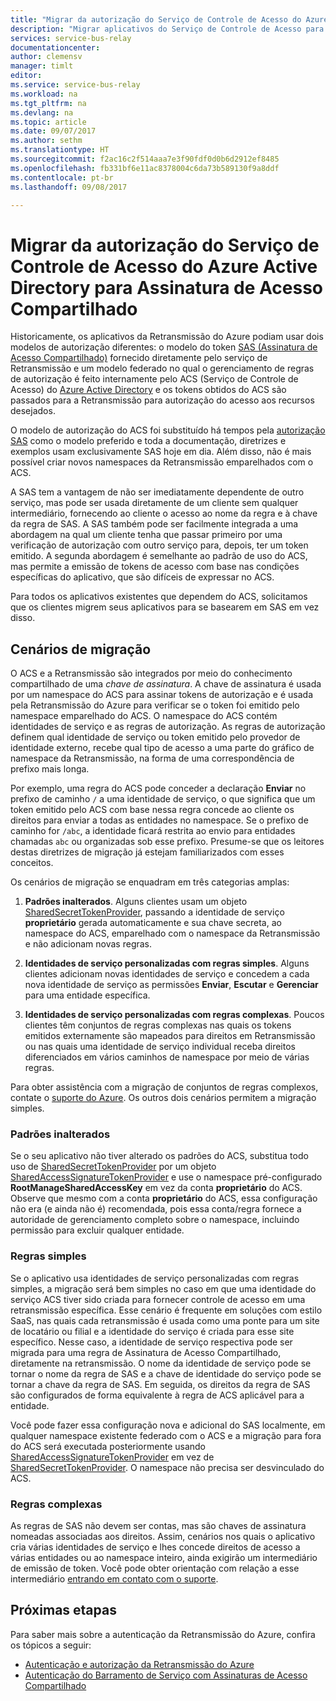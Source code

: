 ```yaml
---
title: "Migrar da autorização do Serviço de Controle de Acesso do Azure Active Directory para Assinatura de Acesso Compartilhado | Microsoft Docs"
description: "Migrar aplicativos do Serviço de Controle de Acesso para SAS"
services: service-bus-relay
documentationcenter: 
author: clemensv
manager: timlt
editor: 
ms.service: service-bus-relay
ms.workload: na
ms.tgt_pltfrm: na
ms.devlang: na
ms.topic: article
ms.date: 09/07/2017
ms.author: sethm
ms.translationtype: HT
ms.sourcegitcommit: f2ac16c2f514aaa7e3f90fdf0d0b6d2912ef8485
ms.openlocfilehash: fb331bf6e11ac8378004c6da73b589130f9a8ddf
ms.contentlocale: pt-br
ms.lasthandoff: 09/08/2017

---
```


# <a name="migrate-from-azure-active-directory-access-control-service-to-shared-access-signature-authorization"></a>Migrar da autorização do Serviço de Controle de Acesso do Azure Active Directory para Assinatura de Acesso Compartilhado

Historicamente, os aplicativos da Retransmissão do Azure podiam usar dois modelos de autorização diferentes: o modelo do token [SAS (Assinatura de Acesso Compartilhado)](../service-bus-messaging/service-bus-sas.md) fornecido diretamente pelo serviço de Retransmissão e um modelo federado no qual o gerenciamento de regras de autorização é feito internamente pelo ACS (Serviço de Controle de Acesso) do [Azure Active Directory](/azure/active-directory/) e os tokens obtidos do ACS são passados para a Retransmissão para autorização do acesso aos recursos desejados.

O modelo de autorização do ACS foi substituído há tempos pela [autorização SAS](../service-bus-messaging/service-bus-authentication-and-authorization.md) como o modelo preferido e toda a documentação, diretrizes e exemplos usam exclusivamente SAS hoje em dia. Além disso, não é mais possível criar novos namespaces da Retransmissão emparelhados com o ACS.

A SAS tem a vantagem de não ser imediatamente dependente de outro serviço, mas pode ser usada diretamente de um cliente sem qualquer intermediário, fornecendo ao cliente o acesso ao nome da regra e à chave da regra de SAS. A SAS também pode ser facilmente integrada a uma abordagem na qual um cliente tenha que passar primeiro por uma verificação de autorização com outro serviço para, depois, ter um token emitido. A segunda abordagem é semelhante ao padrão de uso do ACS, mas permite a emissão de tokens de acesso com base nas condições específicas do aplicativo, que são difíceis de expressar no ACS.

Para todos os aplicativos existentes que dependem do ACS, solicitamos que os clientes migrem seus aplicativos para se basearem em SAS em vez disso.

## <a name="migration-scenarios"></a>Cenários de migração

O ACS e a Retransmissão são integrados por meio do conhecimento compartilhado de uma *chave de assinatura*. A chave de assinatura é usada por um namespace do ACS para assinar tokens de autorização e é usada pela Retransmissão do Azure para verificar se o token foi emitido pelo namespace emparelhado do ACS. O namespace do ACS contém identidades de serviço e as regras de autorização. As regras de autorização definem qual identidade de serviço ou token emitido pelo provedor de identidade externo, recebe qual tipo de acesso a uma parte do gráfico de namespace da Retransmissão, na forma de uma correspondência de prefixo mais longa.

Por exemplo, uma regra do ACS pode conceder a declaração **Enviar** no prefixo de caminho `/` a uma identidade de serviço, o que significa que um token emitido pelo ACS com base nessa regra concede ao cliente os direitos para enviar a todas as entidades no namespace. Se o prefixo de caminho for `/abc`, a identidade ficará restrita ao envio para entidades chamadas `abc` ou organizadas sob esse prefixo. Presume-se que os leitores destas diretrizes de migração já estejam familiarizados com esses conceitos.

Os cenários de migração se enquadram em três categorias amplas:

1.  **Padrões inalterados**. Alguns clientes usam um objeto [SharedSecretTokenProvider](/dotnet/api/microsoft.servicebus.sharedsecrettokenprovider), passando a identidade de serviço **proprietário** gerada automaticamente e sua chave secreta, ao namespace do ACS, emparelhado com o namespace da Retransmissão e não adicionam novas regras.

2.  **Identidades de serviço personalizadas com regras simples**. Alguns clientes adicionam novas identidades de serviço e concedem a cada nova identidade de serviço as permissões **Enviar**, **Escutar** e **Gerenciar** para uma entidade específica.

3.  **Identidades de serviço personalizadas com regras complexas**. Poucos clientes têm conjuntos de regras complexas nas quais os tokens emitidos externamente são mapeados para direitos em Retransmissão ou nas quais uma identidade de serviço individual receba direitos diferenciados em vários caminhos de namespace por meio de várias regras.

Para obter assistência com a migração de conjuntos de regras complexos, contate o [suporte do Azure](https://azure.microsoft.com/support/options/). Os outros dois cenários permitem a migração simples.

### <a name="unchanged-defaults"></a>Padrões inalterados

Se o seu aplicativo não tiver alterado os padrões do ACS, substitua todo uso de [SharedSecretTokenProvider](/dotnet/api/microsoft.servicebus.sharedsecrettokenprovider) por um objeto [SharedAccessSignatureTokenProvider](/dotnet/api/microsoft.servicebus.sharedaccesssignaturetokenprovider) e use o namespace pré-configurado **RootManageSharedAccessKey** em vez da conta **proprietário** do ACS. Observe que mesmo com a conta **proprietário** do ACS, essa configuração não era (e ainda não é) recomendada, pois essa conta/regra fornece a autoridade de gerenciamento completo sobre o namespace, incluindo permissão para excluir qualquer entidade.

### <a name="simple-rules"></a>Regras simples

Se o aplicativo usa identidades de serviço personalizadas com regras simples, a migração será bem simples no caso em que uma identidade do serviço ACS tiver sido criada para fornecer controle de acesso em uma retransmissão específica. Esse cenário é frequente em soluções com estilo SaaS, nas quais cada retransmissão é usada como uma ponte para um site de locatário ou filial e a identidade do serviço é criada para esse site específico. Nesse caso, a identidade de serviço respectiva pode ser migrada para uma regra de Assinatura de Acesso Compartilhado, diretamente na retransmissão. O nome da identidade de serviço pode se tornar o nome da regra de SAS e a chave de identidade do serviço pode se tornar a chave da regra de SAS. Em seguida, os direitos da regra de SAS são configurados de forma equivalente à regra de ACS aplicável para a entidade.

Você pode fazer essa configuração nova e adicional do SAS localmente, em qualquer namespace existente federado com o ACS e a migração para fora do ACS será executada posteriormente usando [SharedAccessSignatureTokenProvider](/dotnet/api/microsoft.servicebus.sharedaccesssignaturetokenprovider) em vez de [SharedSecretTokenProvider](/dotnet/api/microsoft.servicebus.sharedsecrettokenprovider). O namespace não precisa ser desvinculado do ACS.

### <a name="complex-rules"></a>Regras complexas

As regras de SAS não devem ser contas, mas são chaves de assinatura nomeadas associadas aos direitos. Assim, cenários nos quais o aplicativo cria várias identidades de serviço e lhes concede direitos de acesso a várias entidades ou ao namespace inteiro, ainda exigirão um intermediário de emissão de token. Você pode obter orientação com relação a esse intermediário [entrando em contato com o suporte](https://azure.microsoft.com/support/options/).

## <a name="next-steps"></a>Próximas etapas

Para saber mais sobre a autenticação da Retransmissão do Azure, confira os tópicos a seguir:

* [Autenticação e autorização da Retransmissão do Azure](relay-authentication-and-authorization.md)
* [Autenticação do Barramento de Serviço com Assinaturas de Acesso Compartilhado](../service-bus-messaging/service-bus-sas.md)



